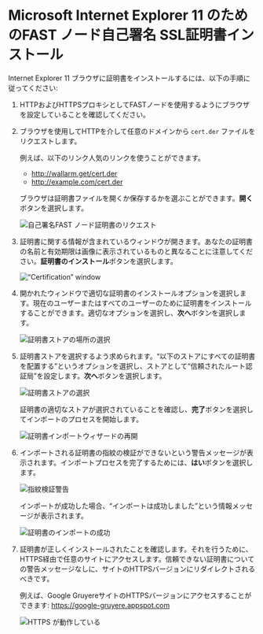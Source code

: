 [img-cert-request]:         ../../../images/fast/ssl/common/browsers-ssl/ie11-ssl/i-certificate-request.png
[img-cert-window]:          ../../../images/fast/ssl/common/browsers-ssl/ie11-ssl/i-certificate-window.png
[img-store-location]:       ../../../images/fast/ssl/common/browsers-ssl/ie11-ssl/i-store-location.png
[img-store]:                ../../../images/fast/ssl/common/browsers-ssl/ie11-ssl/i-store-selection.png
[img-wizard-resume]:        ../../../images/fast/ssl/common/browsers-ssl/ie11-ssl/i-wizard-resume.png
[img-fingerprint-warning]:  ../../../images/fast/ssl/common/browsers-ssl/ie11-ssl/i-fingerprint-warning.png
[img-import-ok]:            ../../../images/fast/ssl/common/browsers-ssl/ie11-ssl/i-import-success.png
[img-https-ok]:             ../../../images/fast/ssl/common/browsers-ssl/ie11-ssl/i-https-ok.png


#   Microsoft Internet Explorer 11 のためのFAST ノード自己署名 SSL証明書インストール

Internet Explorer 11 ブラウザに証明書をインストールするには、以下の手順に従ってください:

1.  HTTPおよびHTTPSプロキシとしてFASTノードを使用するようにブラウザを設定していることを確認してください。

2.  ブラウザを使用してHTTPを介して任意のドメインから `cert.der` ファイルをリクエストします。

    例えば、以下のリンク人気のリンクを使うことができます。
    
    * <http://wallarm.get/cert.der>
    * <http://example.com/cert.der>

    ブラウザは証明書ファイルを開くか保存するかを選ぶことができます。**開く**ボタンを選択します。

    ![自己署名FAST ノード証明書のリクエスト][img-cert-request]

3.  証明書に関する情報が含まれているウィンドウが開きます。あなたの証明書の名前と有効期限は画像に表示されているものと異なることに注意してください。**証明書のインストール**ボタンを選択します。

    ![“Certification” window][img-cert-window]

4.  開かれたウィンドウで適切な証明書のインストールオプションを選択します。現在のユーザーまたはすべてのユーザーのために証明書をインストールすることができます。適切なオプションを選択し、**次へ**ボタンを選択します。

    ![証明書ストアの場所の選択][img-store-location]

5.  証明書ストアを選択するよう求められます。“以下のストアにすべての証明書を配置する”というオプションを選択し、ストアとして“信頼されたルート認証局”を設定します。**次へ**ボタンを選択します。

    ![証明書ストアの選択][img-store]

    証明書の適切なストアが選択されていることを確認し、**完了**ボタンを選択してインポートのプロセスを開始します。

    ![証明書インポートウィザードの再開][img-wizard-resume]

6.  インポートされる証明書の指紋の検証ができないという警告メッセージが表示されます。インポートプロセスを完了するためには、**はい**ボタンを選択します。

    ![指紋検証警告][img-fingerprint-warning]

    インポートが成功した場合、“インポートは成功しました”という情報メッセージが表示されます。

    ![証明書のインポートの成功][img-import-ok]

7.  証明書が正しくインストールされたことを確認します。それを行うために、HTTPS経由で任意のサイトにアクセスします。信頼できない証明書についての警告メッセージなしに、サイトのHTTPSバージョンにリダイレクトされるべきです。

    例えば、Google GruyereサイトのHTTPSバージョンにアクセスすることができます:
    <https://google-gruyere.appspot.com>

    ![HTTPS が動作している][img-https-ok]